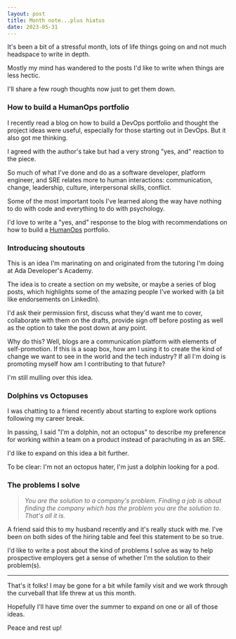 ```yaml
---
layout: post
title: Month note...plus hiatus
date: 2023-05-31
---
```


It's been a bit of a stressful month, lots of life things going on and not much headspace to write in depth.

Mostly my mind has wandered to the posts I'd like to write when things are less hectic. 

I'll share a few rough thoughts now just to get them down.

### How to build a HumanOps portfolio

I recently read a blog on how to build a DevOps portfolio and thought the project ideas were useful, especially for those starting out in DevOps. But it also got me thinking. 

I agreed with the author's take but had a very strong "yes, and" reaction to the piece.

So much of what I've done and do as a software developer, platform engineer, and SRE relates more to human interactions: communication, change, leadership, culture, interpersonal skills, conflict.

Some of the most important tools I've learned along the way have nothing to do with code and everything to do with psychology. 

I'd love to write a "yes, and" response to the blog with recommendations on how to build a [HumanOps](https://github.com/HumanOps/HumanOps) portfolio.

### Introducing shoutouts

This is an idea I'm marinating on and originated from the tutoring I'm doing at Ada Developer's Academy.

The idea is to create a section on my website, or maybe a series of blog posts, which highlights some of the amazing people I've worked with (a bit like endorsements on LinkedIn). 

I'd ask their permission first, discuss what they'd want me to cover, collaborate with them on the drafts, provide sign off before posting as well as the option to take the post down at any point.

Why do this? Well, blogs are a communication platform with elements of self-promotion. If this is a soap box, how am I using it to create the kind of change we want to see in the world and the tech industry? If all I'm doing is promoting myself how am I contributing to that future?

I'm still mulling over this idea.

### Dolphins vs Octopuses

I was chatting to a friend recently about starting to explore work options following my career break.

In passing, I said "I'm a dolphin, not an octopus" to describe my preference for working within a team on a product instead of parachuting in as an SRE.

I'd like to expand on this idea a bit further.

To be clear: I'm not an octopus hater, I'm just a dolphin looking for a pod.

### The problems I solve

> _You are the solution to a company's problem. Finding a job is about finding the company which has the problem you are the solution to. That's all it is._

A friend said this to my husband recently and it's really stuck with me. I've been on both sides of the hiring table and feel this statement to be so true.

I'd like to write a post about the kind of problems I solve as way to help prospective employers get a sense of whether I'm the solution to their problem(s).

---------------

That's it folks! I may be gone for a bit while family visit and we work through the curveball that life threw at us this month.

Hopefully I'll have time over the summer to expand on one or all of those ideas.

Peace and rest up!   